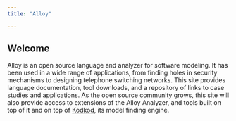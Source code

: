 ```yaml
---
title: "Alloy"

---
```


## Welcome

Alloy is an open source language and analyzer for software modeling. It has been used in a wide range of applications, from finding holes in security mechanisms to designing telephone switching networks. This site provides language documentation, tool downloads, and a repository of links to case studies and applications. As the open source community grows, this site will also provide access to extensions of the Alloy Analyzer, and tools built on top of it and on top of [Kodkod](https://emina.github.io/kodkod/), its model finding engine.


